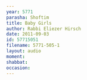 ```yaml
---
year: 5771
parasha: Shoftim
title: Baby Girls 
author: Rabbi Eliezer Hirsch
date: 2011-09-03
id: 57715051
filename: 5771-505-1
layout: audio
moment: 
shabbat: 
occasion: 
---
```

